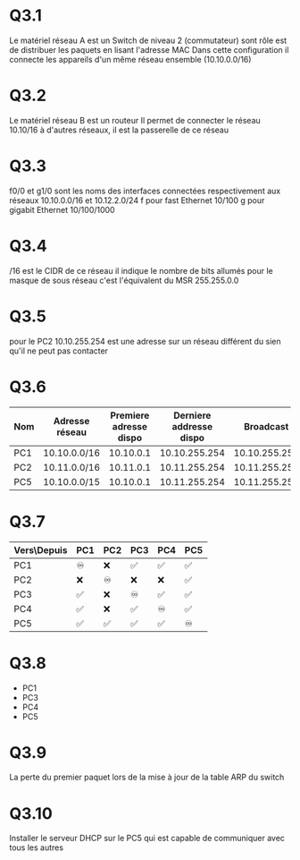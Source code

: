 # Q3.1
Le matériel réseau A est un Switch de niveau 2 (commutateur)
sont rôle est de distribuer les paquets en lisant l'adresse MAC
Dans cette configuration il connecte les appareils d'un même réseau ensemble (10.10.0.0/16)
# Q3.2
Le matériel réseau B est un routeur
Il permet de connecter le réseau 10.10/16 à d'autres réseaux, il est la passerelle de ce réseau
# Q3.3
f0/0 et g1/0 sont les noms des interfaces connectées respectivement aux réseaux 10.10.0.0/16 et 10.12.2.0/24
f pour fast Ethernet 10/100
g pour gigabit Ethernet 10/100/1000
# Q3.4
/16 est le CIDR de ce réseau il indique le nombre de bits allumés pour le masque de sous réseau
c'est l'équivalent du MSR 255.255.0.0
# Q3.5
pour le PC2 10.10.255.254 est une adresse sur un réseau différent du sien qu'il ne peut pas contacter
# Q3.6
| Nom | Adresse réseau | Premiere adresse dispo | Derniere addresse dispo | Broadcast |
| ---- | ---- | ---- | ---- | ---- |
| PC1 | 10.10.0.0/16 | 10.10.0.1 | 10.10.255.254 | 10.10.255.255 |
| PC2 | 10.11.0.0/16 | 10.11.0.1 | 10.11.255.254 | 10.11.255.255 |
| PC5 | 10.10.0.0/15 | 10.10.0.1 | 10.11.255.254 | 10.11.255.255 |
# Q3.7
| Vers\Depuis | PC1 | PC2 | PC3 | PC4 | PC5 |
| ---- | ---- | ---- | ---- | ---- | ---- |
| PC1 | ♾️ | ❌ | ✅ | ✅ | ✅ |
| PC2 | ❌ | ♾️ | ❌ | ❌ | ✅ |
| PC3 | ✅ | ❌ | ♾️ | ✅ | ✅ |
| PC4 | ✅ | ❌ | ✅ | ♾️ | ✅ |
| PC5 | ✅ | ✅ | ✅ | ✅ | ♾️ |
# Q3.8
- PC1
- PC3
- PC4
- PC5
# Q3.9
La perte du premier paquet lors de la mise à jour de la table ARP du switch
# Q3.10
Installer le serveur DHCP sur le PC5 qui est capable de communiquer avec tous les autres
